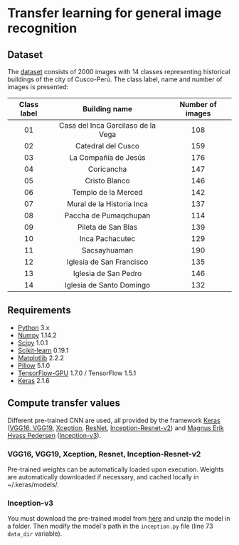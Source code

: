# Transfer learning for general image recognition

## Dataset
The [dataset](https://drive.google.com/drive/folders/0BzMfOBUQtl7dMHJfSGgtVTRZRDQ?usp=sharing) consists of 2000 images with 14 classes representing historical buildings of the city of Cusco-Perú. The class label, name and number of images is presented:

| Class label    | Building name   | Number of images|
| :---:         |     :---:       | :---:|
| 01    |  Casa del Inca Garcilaso de la Vega     |  108    |
| 02      | Catedral del Cusco       |159    |
| 03      | La Compañía de Jesús       |176    |
| 04    | Coricancha     |  147|
| 05      | Cristo Blanco       |146|
| 06      | Templo de la Merced       |142|
| 07    | Mural de la Historia Inca    |  137|
| 08    | Paccha de Pumaqchupan   |  114    |
| 09      |  Pileta de San Blas      |139    |
| 10      | Inca Pachacutec      |129    |
| 11    | Sacsayhuaman     |  190|
| 12      | Iglesia de San Francisco       |135|
| 13      |  Iglesia de San Pedro     |146|
| 14      |Iglesia de Santo Domingo    |  132|

## Requirements
* [Python](https://www.python.org/) 3.x
* [Numpy](http://www.numpy.org/) 1.14.2
* [Scipy](https://www.scipy.org/) 1.0.1
* [Scikit-learn](http://scikit-learn.org/stable/) 0.19.1
* [Matplotlib](https://matplotlib.org/) 2.2.2
* [Pillow](https://pillow.readthedocs.io/en/5.1.x/) 5.1.0
* [TensorFlow-GPU](https://www.tensorflow.org/) 1.7.0 / TensorFlow 1.5.1
* [Keras](https://keras.io/) 2.1.6

## Compute transfer values
Different pre-trained CNN are used, all provided by the framework [Keras](https://github.com/fchollet/deep-learning-models) ([VGG16, VGG19](https://arxiv.org/abs/1409.1556), [Xception](https://arxiv.org/abs/1610.02357), [ResNet](https://arxiv.org/abs/1512.03385), [Inception-Resnet-v2](https://arxiv.org/abs/1602.07261)) and [Magnus Erik Hvass Pedersen](https://github.com/Hvass-Labs/TensorFlow-Tutorials) ([Inception-v3](https://arxiv.org/abs/1512.00567)).

### VGG16, VGG19, Xception, Resnet, Inception-Resnet-v2
Pre-trained weights can be automatically loaded upon execution. Weights are automatically downloaded if necessary, and cached locally in ~/.keras/models/.

### Inception-v3
You must download the pre-trained model from [here](download.tensorflow.org/models/image/imagenet/inception-2015-12-05.tgz) and unzip the model in a folder. Then modify the model's path in the `inception.py` file (line 73 `data_dir` variable).